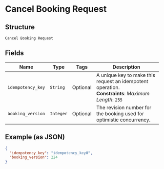 
# Cancel Booking Request

## Structure

`Cancel Booking Request`

## Fields

| Name | Type | Tags | Description |
|  --- | --- | --- | --- |
| `idempotency_key` | `String` | Optional | A unique key to make this request an idempotent operation.<br>**Constraints**: *Maximum Length*: `255` |
| `booking_version` | `Integer` | Optional | The revision number for the booking used for optimistic concurrency. |

## Example (as JSON)

```json
{
  "idempotency_key": "idempotency_key0",
  "booking_version": 224
}
```

